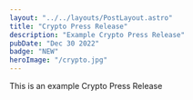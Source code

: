 ```yaml
---
layout: "../../layouts/PostLayout.astro"
title: "Crypto Press Release"
description: "Example Crypto Press Release"
pubDate: "Dec 30 2022"
badge: "NEW"
heroImage: "/crypto.jpg"
---
```


This is an example Crypto Press Release
